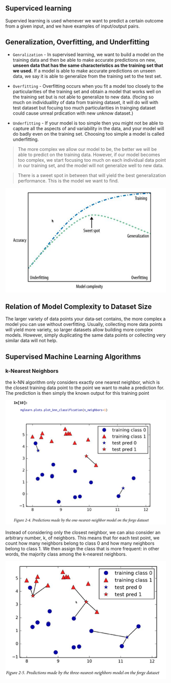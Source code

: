 ## Superviced learning

Supervied learning is used whenever we want to predict a certain outcome from a given input, and we have examples of input/output pairs.

## Generalization, Overfitting, and Underfitting

- `Genralization` - In supervised learning, we want to build a model on the training data and then be able to make accurate predictions on new, **unseen data that has the same characteristics as the training set that we used.** If a model is able to make accurate predictions on unseen data, we say it is able to generalize from the training set to the test set.

- `Overfitting` - Overfitting occurs when you fit a model too closely to the particularities of the training set and obtain a model that works well on the training set but is not able to generalize to new data. (focing so much on individuallity of data from training dataset, it will do will with test dataset but focuing too much particularities in trainging dataset could cause unreal prdication with new unknow dataset.)

- `Underfitting` - If your model is too simple then you might not be able to capture all the aspects of and variability in the data, and your model will do badly even on the training set. Choosing too simple a model is called underfitting.

> The more complex we allow our model to be, the better we will be able to predict on the training data. However, if our model becomes too complex, we start focusing too much on each individual data point in our training set, and the model will not generalize well to new data.

> There is a sweet spot in between that will yield the best generalization performance. This is the model we want to find.

![Alt text](Images/Trade-off-of-model-complexity-against-training-and-test-accuracy.png)

## Relation of Model Complexity to Dataset Size

The larger variety of data points your data‐set contains, the more complex a model you can use without overfitting. Usually, collecting more data points will yield more variety, so larger datasets allow building more complex models. However, simply duplicating the same data points or collecting very similar data will not help.

## Supervised Machine Learning Algorithms

### k-Nearest Neighbors

the k-NN algorithm only considers exactly one nearest neighbor, which is the closest training data point to the point we want to make a prediction for. The prediction is then simply the known output for this training point

![Alt](Images/Predictions-made-by-the-one-nearest-neighbor-model.png)

Instead of considering only the closest neighbor, we can also consider an arbitrary number, k, of neighbors. This means that for each test point, we count how many neighbors belong to class 0 and how many neighbors belong to class 1. We then assign the class that is more frequent: in other words, the majority class among the k-nearest neighbors.

![Alt](Images/Predictions-made-by-the-three-nearest-neighbors-model.png)
